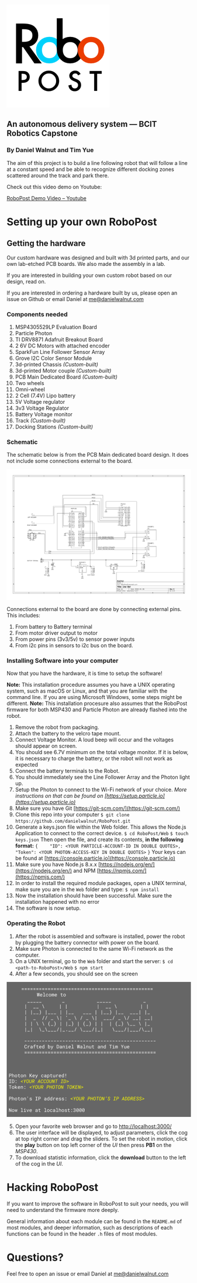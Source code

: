 ﻿![RoboPostLogo](Media/logo.png)
## An autonomous delivery system — BCIT Robotics Capstone
### By Daniel Walnut and Tim Yue

The aim of this project is to build a line following robot that will follow a line at a constant speed and be able to recognize different docking zones scattered around the track and park there.

Check out this video demo on Youtube:

[RoboPost Demo Video – Youtube](https://www.youtube.com/watch?v=mAnifTH91ZA)

# Setting up your own RoboPost

## Getting the hardware

Our custom hardware was designed and built with 3d printed parts, and our own lab-etched PCB boards.
We also made the assembly in a lab.

If you are interested in building your own custom robot based on our design, read on.

If you are interested in ordering a hardware built by us, please open an issue on Github or email Daniel at [me@danielwalnut.com](mailto:me@danielwalnut.com)

### Components needed

1. MSP4305529LP Evaluation Board
2. Particle Photon
3. TI DRV8871 Adafruit Breakout Board
4. 2 6V DC Motors with attached encoder
5. SparkFun Line Follower Sensor Array
6. Grove I2C Color Sensor Module
7. 3d-printed Chassis *(Custom-built)*
8. 3d-printed Motor couple *(Custom-built)*
9. PCB Main Dedicated Board *(Custom-built)*
10. Two wheels
11. Omni-wheel
12. 2 Cell (7.4V) Lipo battery
13. 5V Voltage regulator
14. 3v3 Voltage Regulator
15. Battery Voltage monitor
16. Track *(Custom-built)*
17. Docking Stations *(Custom-built)*

### Schematic

The schematic below is from the PCB Main dedicated board design. It does not include some connections external to the board.

![RoboPostSchematic](Media/Schematic.png)

Connections external to the board are done by connecting external pins. This includes:

1. From battery to Battery terminal
2. From motor driver output to motor
3. From power pins (3v3/5v) to sensor power inputs
4. From i2c pins in sensors to i2c bus on the board.

### Installing Software into your computer

Now that you have the hardware, it is time to setup the software!

**Note:** This installation procedure assumes you have a UNIX operating system, such as macOS or Linux, and that you are familiar with the command line. If you are using Microsoft Windows, some steps might be different.
**Note:** This installation procesure also assumes that the RoboPost firmware for both MSP430 and Particle Photon are already flashed into the robot.

1. Remove the robot from packaging.
2. Attach the battery to the velcro tape mount.
3. Connect Voltage Monitor. A loud beep will occur and the voltages should appear on screen.
4. You should see 6.7V minimum on the total voltage monitor. If it is below, it is necessary to charge the battery, or the robot will not work as expected
5. Connect the battery terminals to the Robot.
6. You should immediately see the Line Follower Array and the Photon light up.
7. Setup the Photon to connect to the Wi-Fi network of your choice. *More instructions on that can be found on [https://setup.particle.io](https://setup.particle.io)*
8. Make sure you have Git [https://git-scm.com/](https://git-scm.com/)
9. Clone this repo into your computer
	```$ git clone https://github.com/danielwalnut/RoboPost.git```
10. Generate a keys.json file within the Web folder. This allows the Node.js Application to connect to the correct device.
	```$ cd RoboPost/Web```
	```$ touch keys.json```
	Then open the file, and create its contents, **in the following format:**
	```{```
	```    "ID": <YOUR PARTICLE-ACCOUNT-ID IN DOUBLE QUOTES>,```
	```    "Token": <YOUR PHOTON-ACCESS-KEY IN DOUBLE QUOTES>```
	```}```
	Your keys can be found at [https://console.particle.io](https://console.particle.io)
11. Make sure you have Node.js 8.x.x [https://nodejs.org/en/](https://nodejs.org/en/) and NPM [https://npmjs.com/](https://npmjs.com/)
12. In order to install the required module packages, open a UNIX terminal, make sure you are in the ```Web``` folder and type:
	```$ npm install```
13. Now the installation should have been successful. Make sure the installation happened with no error
14. The software is now setup.

### Operating the Robot

1. After the robot is assembled and software is installed, power the robot by plugging the battery connector with power on the board.
2. Make sure Photon is connected to the same Wi-Fi network as the computer.
3. On a UNIX terminal, go to the ```Web``` folder and start the server:
	```$ cd <path-to-RoboPost>/Web```
	```$ npm start```
4. After a few seconds, you should see on the screen

![Server has launched!](Media/server-launched.png)

5. Open your favorite web browser and go to [http://localhost:3000/](http://localhost:3000/)
6. The user interface will be displayed, to adjust parameters, click the cog at top right corner and drag the sliders. To set the robot in motion, click the **play** button on top left corner of the *UI* then press **PB1** on the *MSP430*.
7. To download statistic information, click the **download** button to the left of the cog in the *UI*.

# Hacking RoboPost

If you want to improve the software in RoboPost to suit your needs, you will need to understand the firmware more deeply.

General information about each module can be found in the ```README.md``` of most modules, and deeper information, such as descriptions of each functions can be found in the header ```.h``` files of most modules.

# Questions?

Feel free to open an issue or email Daniel at [me@danielwalnut.com](mailto:me@danielwalnut.com)